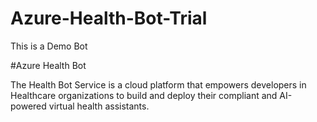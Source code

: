 # Azure-Health-Bot-Trial
This is a Demo Bot

#Azure Health Bot


The Health Bot Service is a cloud platform that empowers developers in Healthcare organizations to build and deploy their compliant and AI-powered virtual health assistants.


